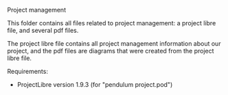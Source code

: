 Project management

This folder contains all files related to project management: a project libre file, and several pdf files.

The project libre file contains all project management information about our project, and the pdf files are diagrams that were created from the project libre file.

Requirements:
- ProjectLibre version 1.9.3 (for "pendulum project.pod")
